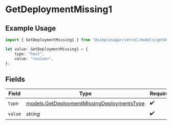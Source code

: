 # GetDeploymentMissing1

## Example Usage

```typescript
import { GetDeploymentMissing1 } from "@simplesagar/vercel/models/getdeploymentop.js";

let value: GetDeploymentMissing1 = {
    type: "host",
    value: "<value>",
};
```

## Fields

| Field                                                                                          | Type                                                                                           | Required                                                                                       | Description                                                                                    |
| ---------------------------------------------------------------------------------------------- | ---------------------------------------------------------------------------------------------- | ---------------------------------------------------------------------------------------------- | ---------------------------------------------------------------------------------------------- |
| `type`                                                                                         | [models.GetDeploymentMissingDeploymentsType](../models/getdeploymentmissingdeploymentstype.md) | :heavy_check_mark:                                                                             | N/A                                                                                            |
| `value`                                                                                        | *string*                                                                                       | :heavy_check_mark:                                                                             | N/A                                                                                            |